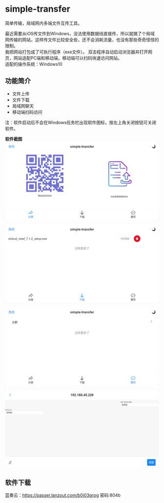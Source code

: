 # simple-transfer

简单传输，局域网内多端文件互传工具。

最近需要从iOS传文件到Windows，没法使用数据线直接传，所以就搞了个局域网传输的网站，这样传文件比较安全些，还不会消耗流量，也没有那些奇奇怪怪的限制。   
我把网站打包成了可执行程序（exe文件）。 双击程序自动启动浏览器并打开网页，网站适配PC端和移动端，移动端可以扫码快速访问网站。  
适配的操作系统：Windows10

## 功能简介

- 文件上传
- 文件下载
- 局域网聊天
- 移动端扫码访问

注：软件启动后不会在Windows任务栏出现软件图标，按左上角关闭按钮可关闭软件。

**软件截图**  
![分享.png](resource%2Fimg%2F%E5%88%86%E4%BA%AB.png)

![下载.png](resource%2Fimg%2F%E4%B8%8B%E8%BD%BD.png)

![聊天.png](resource%2Fimg%2F%E8%81%8A%E5%A4%A9.png)

![聊天详情.png](resource%2Fimg%2F%E8%81%8A%E5%A4%A9%E8%AF%A6%E6%83%85.png)

## 软件下载

蓝奏云：https://passer.lanzout.com/b0j03grpg  密码:804b